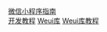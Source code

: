 [微信小程序指南](https://developers.weixin.qq.com/miniprogram/dev/framework/)  
[开发教程](https://developers.weixin.qq.com/ebook?action=get_post_info&docid=0008aeea9a8978ab0086a685851c0a)
[Weui库](https://developers.weixin.qq.com/miniprogram/dev/platform-capabilities/extended/weui/)
[Weui库教程](https://wechat-miniprogram.github.io/weui/docs/quickstart.html#使用之前)
